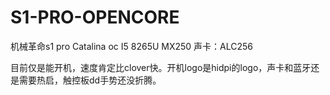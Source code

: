 # S1-PRO-OPENCORE
机械革命s1 pro Catalina oc
I5 8265U MX250
声卡：ALC256


目前仅是能开机，速度肯定比clover快。开机logo是hidpi的logo，声卡和蓝牙还是需要热启，触控板dd手势还没折腾。
